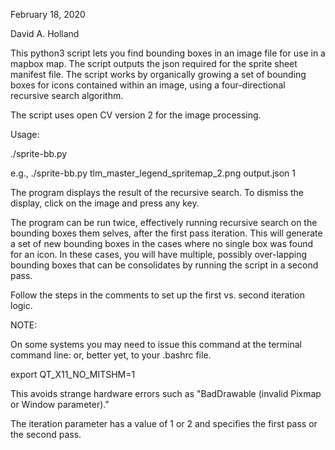 February 18, 2020

David A. Holland

This python3 script lets you find bounding boxes in an image file for use in a mapbox map.  The script outputs the json required for the sprite sheet manifest file.  The script works by organically growing a set of bounding boxes for icons contained within an image, using a four-directional recursive search algorithm.

The script uses open CV version 2 for the image processing.

Usage:

./sprite-bb.py <inputFile> <outputFile> <iteration>

e.g., ./sprite-bb.py tlm_master_legend_spritemap_2.png output.json 1

The program displays the result of the recursive search.  To dismiss the display, click on the image and press any key.

The program can be run twice, effectively running recursive search on the bounding boxes them selves, after the first pass iteration.  This will generate a set of new bounding boxes in the cases where no single box was found for an icon.  In these cases, you will have multiple, possibly over-lapping bounding boxes that can be consolidates by running the script in a second pass.  

Follow the steps in the comments to set up the first vs. second iteration logic.

NOTE:

On some systems you may need to issue this command at the terminal command line: or, better yet, to your .bashrc file.

export QT_X11_NO_MITSHM=1

This avoids strange hardware errors such as "BadDrawable (invalid Pixmap or Window parameter)."

The iteration parameter has a value of 1 or 2 and specifies the first pass or the second pass.

